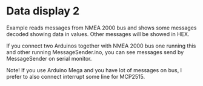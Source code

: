 # Data display 2
Example reads messages from NMEA 2000 bus and shows some messages decoded showing data in values.
Other messages will be showed in HEX.

If you connect two Arduinos together with NMEA 2000 bus one running this and other running
MessageSender.ino, you can see messages send by MessageSender on serial monitor.

Note! If you use Arduino Mega and you have lot of messages on bus, I prefer to also connect
interrupt some line for MCP2515.